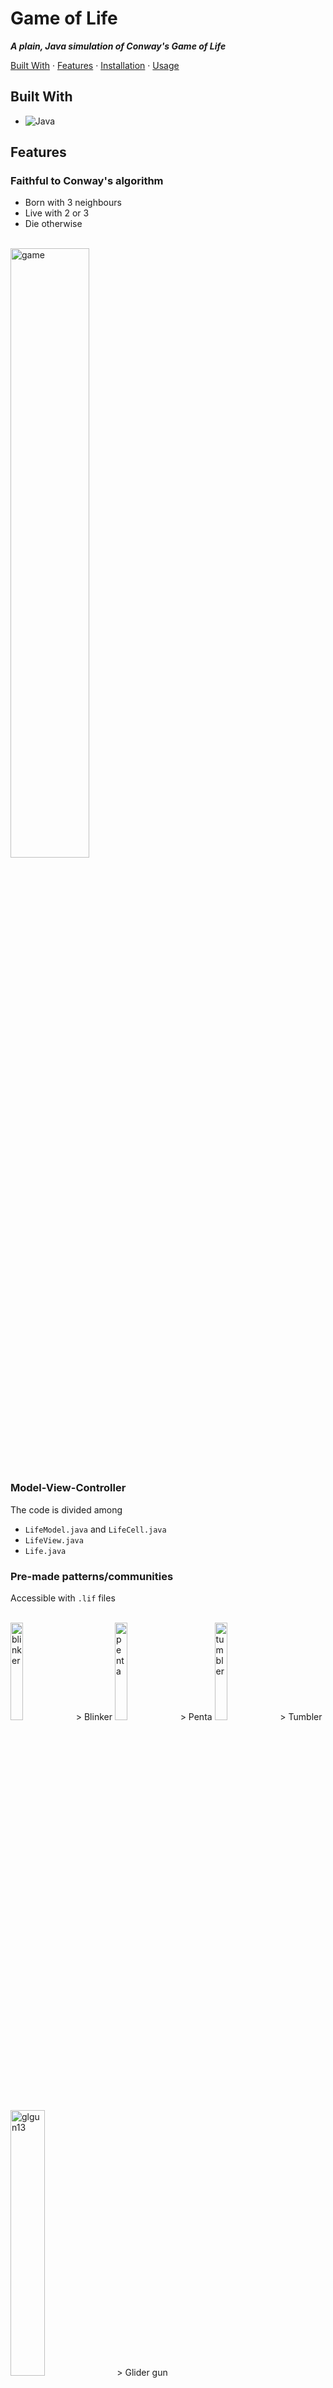 # Game of Life
***A plain, Java simulation of Conway's Game of Life***

[Built With](#built-with) · [Features](#features) · [Installation](#installation) · [Usage](#usage)

## Built With

- ![Java](https://img.shields.io/badge/java-%23ED8B00.svg?style=for-the-badge&logo=oracle&logoColor=white)

## Features

### Faithful to Conway's algorithm

- Born with 3 neighbours
- Live with 2 or 3
- Die otherwise

<br>
<img src="https://github.com/tadahiroueta/game-of-life/blob/master/samples/game.gif" alt="game" width="50%" />
<br>

### Model-View-Controller

The code is divided among
- ```LifeModel.java``` and ```LifeCell.java```
- ```LifeView.java```
- ```Life.java```

### Pre-made patterns/communities

Accessible with ```.lif``` files

<br>
<img src="https://github.com/tadahiroueta/game-of-life/blob/master/samples/blinker.gif" alt="blinker" width="20%" /> 
    > Blinker
<img src="https://github.com/tadahiroueta/game-of-life/blob/master/samples/penta.gif" alt="penta" width="20%" /> 
    > Penta
<img src="https://github.com/tadahiroueta/game-of-life/blob/master/samples/tumbler.gif" alt="tumbler" width="20%" /> 
    > Tumbler
<img src="https://github.com/tadahiroueta/game-of-life/blob/master/samples/glgun13.gif" alt="glgun13" width="33%" /> 
    > Glider gun
<br>

### Change colours

A random number generator asserts random colour to GUI

<br>
<img src="https://github.com/tadahiroueta/game-of-life/blob/master/samples/colours.gif" alt="colours" width="50%" />
<br>

## Installation
<!-- Find more language syntax identifiers for code blocks here, https://github.com/jincheng9/markdown_supported_languages -->
1. Install specific programming language compiler.

    *Just a little note without non-crucial infomation*.
2. Clone repository
    ```sh
    git clone https://github.com/tadahiroueta/repository.git
    ```
3. Install dependencies
    ```sh
    npm install
    ```

## Usage
1. First
    ```sh
    node index
    ```
  
  ![image](https://t3.ftcdn.net/jpg/02/48/42/64/360_F_248426448_NVKLywWqArG2ADUxDq6QprtIzsF82dMF.jpg)
